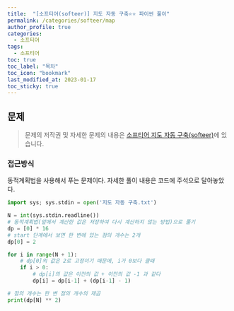 ```yaml
---
title:  "[소프티어(softeer)] 지도 자동 구축⭐⭐ 파이썬 풀이"
permalink: /categories/softeer/map
author_profile: true
categories:
  - 소프티어
tags:
  - 소프티어
toc: true
toc_label: "목차"
toc_icon: "bookmark"
last_modified_at: 2023-01-17
toc_sticky: true 
---
```


## 문제

> 문제의 저작권 및 자세한 문제의 내용은 [소프티어 지도 자동 구축(softeer)](https://softeer.ai/practice/info.do?idx=1&eid=413)에 있습니다.



### 접근방식

동적계획법을 사용해서 푸는 문제이다. 자세한 풀이 내용은 코드에 주석으로 달아놓았다.

```python
import sys; sys.stdin = open('지도 자동 구축.txt')

N = int(sys.stdin.readline())
# 동적계획법(앞에서 계산한 값은 저장하여 다시 계산하지 않는 방법)으로 풀기
dp = [0] * 16
# start 단계에서 보면 한 변에 있는 점의 개수는 2개
dp[0] = 2

for i in range(N + 1):
    # dp[0]의 값은 2로 고정이기 때문에, i가 0보다 클때
    if i > 0:
        # dp[i]의 값은 이전의 값 + 이전의 값 -1 과 같다
        dp[i] = dp[i-1] + (dp[i-1] - 1)

# 점의 개수는 한 변 점의 개수의 제곱
print(dp[N] ** 2)
```
